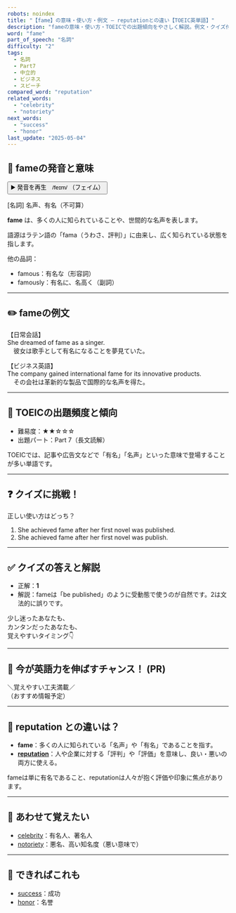 ```yaml
---
robots: noindex
title: "【fame】の意味・使い方・例文 ― reputationとの違い【TOEIC英単語】"
description: "fameの意味・使い方・TOEICでの出題傾向をやさしく解説。例文・クイズ付きでreputationとの違いもわかりやすく学べます。"
word: "fame"
part_of_speech: "名詞"
difficulty: "2"
tags:
  - 名詞
  - Part7
  - 中立的
  - ビジネス
  - スピーチ
compared_word: "reputation"
related_words:
  - "celebrity"
  - "notoriety"
next_words:
  - "success"
  - "honor"
last_update: "2025-05-04"
---
```


## 🔰 fameの発音と意味

<button class="play-audio" onclick="playTTS('fame')">
  <span class="play-audio-main">
    ▶️ 発音を再生　/feɪm/
  </span>
  <span class="play-audio-sub">
    （フェイム）
  </span>
</button>

[名詞] 名声、有名（不可算）

**fame** は、多くの人に知られていることや、世間的な名声を表します。

語源はラテン語の「fama（うわさ、評判）」に由来し、広く知られている状態を指します。

他の品詞：  
- famous：有名な（形容詞）
- famously：有名に、名高く（副詞）

---

## ✏️ fameの例文

【日常会話】  
She dreamed of fame as a singer.  
　彼女は歌手として有名になることを夢見ていた。

【ビジネス英語】  
The company gained international fame for its innovative products.  
　その会社は革新的な製品で国際的な名声を得た。

---

## 🎯 TOEICの出題頻度と傾向

- 難易度：★★☆☆☆
- 出題パート：Part 7（長文読解）

TOEICでは、記事や広告文などで「有名」「名声」といった意味で登場することが多い単語です。

---

## ❓ クイズに挑戦！

正しい使い方はどっち？

1. She achieved fame after her first novel was published.  
2. She achieved fame after her first novel was publish.

---

## ✅ クイズの答えと解説

- 正解：**1**
- 解説：fameは「be published」のように受動態で使うのが自然です。2は文法的に誤りです。

少し迷ったあなたも、  
カンタンだったあなたも、  
覚えやすいタイミング👇️

---

## 🚀 今が英語力を伸ばすチャンス！ (PR)

<div class="info-center">
＼覚えやすい工夫満載／<br>  
（おすすめ情報予定）
</div>

---

## 🤔  reputation との違いは？

- **fame**：多くの人に知られている「名声」や「有名」であることを指す。
- **[reputation](/reputation)**：人や企業に対する「評判」や「評価」を意味し、良い・悪いの両方に使える。

fameは単に有名であること、reputationは人々が抱く評価や印象に焦点があります。

---

## 🧩 あわせて覚えたい

- [celebrity](/celebrity)：有名人、著名人
- [notoriety](/notoriety)：悪名、高い知名度（悪い意味で）

---

## 📖 できればこれも

- [success](/success)：成功
- [honor](/honor)：名誉

<!-- cvid: aid31_bid29 -->
